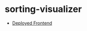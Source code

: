 # sorting-visualizer
- [Deployed Frontend](https://sorting-visualizer-abdullah-tasfiek.netlify.app/)
